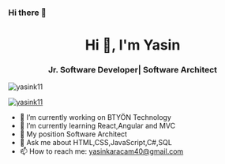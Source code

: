 ### Hi there 👋
<h1 align="center">Hi 👋, I'm Yasin</h1>
<h3 align="center">Jr. Software Developer| Software Architect</h3>

<p align="left"> <img src="https://komarev.com/ghpvc/?username=yasink11&label=Profile%20views&color=0e75b6&style=flat" alt="yasink11" /> </p>

<p align="left"> <a href="https://github.com/ryo-ma/github-profile-trophy"><img src="https://github-profile-trophy.vercel.app/?username=yasink11" alt="yasink11" /></a> </p>

- 🔭 I’m currently working on BTYÖN Technology
- 🌱 I’m currently learning React,Angular and MVC
- 👯 My position Software Architect
- 💬 Ask me about HTML,CSS,JavaScript,C#,SQL
- 📫 How to reach me: yasinkaracam40@gmail.com
